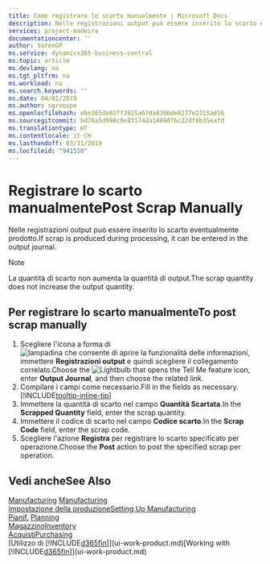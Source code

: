 ```yaml
---
title: Come registrare lo scarto manualmente | Microsoft Docs
description: Nelle registrazioni output può essere inserito lo scarto eventualmente prodotto. Si noti che la quantità di scarto non va ad aumentare la quantità di output.
services: project-madeira
documentationcenter: ''
author: SorenGP
ms.service: dynamics365-business-central
ms.topic: article
ms.devlang: na
ms.tgt_pltfrm: na
ms.workload: na
ms.search.keywords: ''
ms.date: 04/01/2019
ms.author: sgroespe
ms.openlocfilehash: ebe165de02ff3925a67da8306de0277e2315ad16
ms.sourcegitcommit: bd78a5d990c9e83174da1409076c22df8b35eafd
ms.translationtype: HT
ms.contentlocale: it-CH
ms.lasthandoff: 03/31/2019
ms.locfileid: "941510"
---
```

# <a name="post-scrap-manually"></a><span data-ttu-id="908ef-104">Registrare lo scarto manualmente</span><span class="sxs-lookup"><span data-stu-id="908ef-104">Post Scrap Manually</span></span>
<span data-ttu-id="908ef-105">Nelle registrazioni output può essere inserito lo scarto eventualmente prodotto.</span><span class="sxs-lookup"><span data-stu-id="908ef-105">If scrap is produced during processing, it can be entered in the output journal.</span></span> 

> [!NOTE]
> <span data-ttu-id="908ef-106">La quantità di scarto non aumenta la quantità di output.</span><span class="sxs-lookup"><span data-stu-id="908ef-106">The scrap quantity does not increase the output quantity.</span></span>  

## <a name="to-post-scrap-manually"></a><span data-ttu-id="908ef-107">Per registrare lo scarto manualmente</span><span class="sxs-lookup"><span data-stu-id="908ef-107">To post scrap manually</span></span>  
1. <span data-ttu-id="908ef-108">Scegliere l'icona a forma di ![lampadina che consente di aprire la funzionalità delle informazioni](media/ui-search/search_small.png "Informazioni sull'operazione che si desidera eseguire"), immettere **Registrazioni output** e quindi scegliere il collegamento correlato.</span><span class="sxs-lookup"><span data-stu-id="908ef-108">Choose the ![Lightbulb that opens the Tell Me feature](media/ui-search/search_small.png "Tell me what you want to do") icon, enter **Output Journal**, and then choose the related link.</span></span>  
2. <span data-ttu-id="908ef-109">Compilare i campi come necessario.</span><span class="sxs-lookup"><span data-stu-id="908ef-109">Fill in the fields as necessary.</span></span> [!INCLUDE[tooltip-inline-tip](includes/tooltip-inline-tip_md.md)]  
3. <span data-ttu-id="908ef-110">Immettere la quantità di scarto nel campo **Quantità Scartata**.</span><span class="sxs-lookup"><span data-stu-id="908ef-110">In the **Scrapped Quantity** field, enter the scrap quantity.</span></span>  
4. <span data-ttu-id="908ef-111">Immettere il codice di scarto nel campo **Codice scarto**.</span><span class="sxs-lookup"><span data-stu-id="908ef-111">In the **Scrap Code** field, enter the scrap code.</span></span>  
5. <span data-ttu-id="908ef-112">Scegliere l'azione **Registra** per registrare lo scarto specificato per operazione.</span><span class="sxs-lookup"><span data-stu-id="908ef-112">Choose the **Post** action to post the specified scrap per operation.</span></span>  

## <a name="see-also"></a><span data-ttu-id="908ef-113">Vedi anche</span><span class="sxs-lookup"><span data-stu-id="908ef-113">See Also</span></span>  
<span data-ttu-id="908ef-114">[Manufacturing](production-manage-manufacturing.md)  </span><span class="sxs-lookup"><span data-stu-id="908ef-114">[Manufacturing](production-manage-manufacturing.md)  </span></span>  
[<span data-ttu-id="908ef-115">Impostazione della produzione</span><span class="sxs-lookup"><span data-stu-id="908ef-115">Setting Up Manufacturing</span></span>](production-configure-production-processes.md)  
<span data-ttu-id="908ef-116">[Pianif.](production-planning.md)    </span><span class="sxs-lookup"><span data-stu-id="908ef-116">[Planning](production-planning.md)    </span></span>  
[<span data-ttu-id="908ef-117">Magazzino</span><span class="sxs-lookup"><span data-stu-id="908ef-117">Inventory</span></span>](inventory-manage-inventory.md)  
[<span data-ttu-id="908ef-118">Acquisti</span><span class="sxs-lookup"><span data-stu-id="908ef-118">Purchasing</span></span>](purchasing-manage-purchasing.md)  
<span data-ttu-id="908ef-119">[Utilizzo di [!INCLUDE[d365fin](includes/d365fin_md.md)]](ui-work-product.md)</span><span class="sxs-lookup"><span data-stu-id="908ef-119">[Working with [!INCLUDE[d365fin](includes/d365fin_md.md)]](ui-work-product.md)</span></span>
